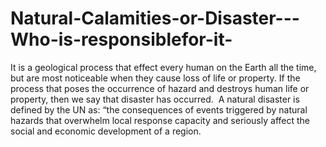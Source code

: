 # Natural-Calamities-or-Disaster---Who-is-responsiblefor-it-
It is a geological process that effect every human on the Earth all the time, but are most noticeable when they cause loss of life or property. If the process that poses the occurrence of hazard and destroys human life or property, then we say that disaster has occurred.   A natural disaster is defined by the UN as: “the consequences of events triggered by natural hazards that overwhelm local response capacity and seriously affect the social and economic development of a region.
